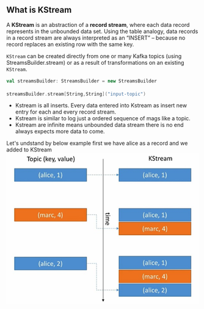 ## What is KStream
A **KStream** is an abstraction of a **record stream**, where each data record represents in the unbounded data set. Using the table analogy, data records in a record stream are always interpreted as an “INSERT” – because no record replaces an existing row with the same key.

`KStream` can be created directly from one or many Kafka topics (using StreamsBuilder.stream) or as a result of transformations on an existing `KStream`.

```scala
val streamsBuilder: StreamsBuilder = new StreamsBuilder

streamsBuilder.stream[String,String]("input-topic")
```

 - Kstream is all inserts. Every data entered into Kstream as insert new
   entry for each and every record stream.
 - Kstream is similar to log just a ordered sequence of mags like a
   topic.
 - Kstream are infinite means unbounded data stream there is no end always expects more data to come.
 
 
 Let's undstand by below example first we have alice as a record and we added to KStream 
   ![kstream](https://github.com/gurditsingh/blog/blob/gh-pages/_screenshots/kstream.jpg?raw=true)
   

<!--stackedit_data:
eyJoaXN0b3J5IjpbMTc5NDU0NzE1Niw0ODI3NjMyMCwxMTgxMz
E2NDEsLTE5MjcyNTc4NzAsMTYxMTEwNDEwNSwtMTE0MzE3NjA2
NiwxNzUyMzMwOTU1LC0xMzQ4NDg0ODQ5LC0xOTIyMDEwOTE0LD
Q5MDg2MDY1Niw3NjE5MzgxNzIsLTYyNjQ2MDAwNCwxMzAxMzIy
NDQyLC0xNjkyNzY3NzAsLTg1Mjg2MTc0NywxMzIyNjIxMzMwLD
EzNjA0MzQyNSwxMDE1ODEzNTM0LC0yMDg4NzQ2NjEyLDIwNTY3
MDYxMDVdfQ==
-->